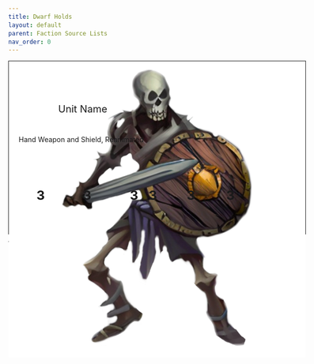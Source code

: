 ```yaml
---
title: Dwarf Holds
layout: default
parent: Faction Source Lists
nav_order: 0
---
```


<div style="position:relative; width:600px; height: 350px; background: black; border:1px solid"> 

 <img src="../../assets/images/unitcardTemplate.png" style="position:absolute; top:50px">

 <img src="../../assets/images/skeleton.png" style="position:absolute; top:0px; right:0px;">

 <div style="position:absolute; top: 85px; left:100px; font-size:20px">Unit Name</div>

 <div style="position:absolute; top: 150px; left:20px;">Hand Weapon and Shield, Reanimated</div>

<div style="position:absolute; bottom:84px; font-size:26px; font-weight:700; height:10px">
  <span style="position:absolute; left:56px;">3</span>
  <span style="position:absolute; left:150px;">3</span>
  <span style="position:absolute; left:245px;">3</span>
  <span style="position:absolute; left:283px;">3</span>
  <span style="position:absolute; left:360px;">3</span>
  <span style="position:absolute; left:440px;">3</span>
</div>

</div>

----